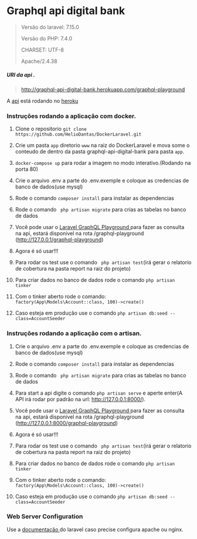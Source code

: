 

# Graphql api digital bank


> Versão do laravel: 7.15.0
>
> Versão do PHP: 7.4.0
>
> CHARSET: UTF-8
>
> Apache/2.4.38



##### URl da api .
>http://graphql-api-digital-bank.herokuapp.com/graphql-playground
>
A [api](http://graphql-api-digital-bank.herokuapp.com/graphql-playground) está rodando no [heroku](https://dashboard.heroku.com/)


### Instruções rodando a aplicação com docker.




1. Clone o repositorio `git clone https://github.com/HelioDantas/DockerLaravel.git`

1. Crie um pasta `app` diretorio `www` na raiz do DockerLaravel e mova some o conteudo de dentro da pasta graphql-api-digital-bank para  pasta `app`.

3. `docker-compose up` para rodar a imagem no modo interativo.(Rodando na porta 80)

4.  Crie o arquivo .env a parte do .env.exemple e coloque as credencias de banco de dados(use mysql)

5.  Rode o comando `composer install` para instalar as dependencias

6.  Rode o comando ` php artisan migrate` para crias as tabelas no banco de dados

7.  Você pode usar o [Laravel GraphQL Playground ](https://github.com/mll-lab/laravel-graphql-playground) para fazer as consulta na api, estará disponivel na rota /graphql-playground (http://127.0.0.1/graphql-playground)

8.  Agora é só usar!!!

9.  Para rodar os test use o comando ` php artisan test`(irá gerar o relatorio de cobertura na pasta report na raiz do projeto)

10. Para criar dados no banco de dados rode o comando `php artisan tinker`

11. Com o tinker aberto rode o comando: `factory(App\Models\Account::class, 100)->create()`

12. Caso esteja em produção use o comando `php artisan db:seed --class=AccountSeeder`


### Instruções rodando a aplicação com o artisan.


1.  Crie o arquivo .env a parte do .env.exemple e coloque as credencias de banco de dados(use mysql)

2.  Rode o comando `composer install` para instalar as dependencias

3.  Rode o comando ` php artisan migrate` para crias as tabelas no banco de dados

4.  Para start a api digite o comando `php artisan serve` e aperte enter(A API irá rodar por padrão na url: http://127.0.0.1:8000/).

5.  Você pode usar o [Laravel GraphQL Playground ](https://github.com/mll-lab/laravel-graphql-playground) para fazer as consulta na api, estará disponivel na rota /graphql-playground (http://127.0.0.1:8000/graphql-playground)

6.  Agora é só usar!!!

7.  Para rodar os test use o comando ` php artisan test`(irá gerar o relatorio de cobertura na pasta report na raiz do projeto)

8. Para criar dados no banco de dados rode o comando `php artisan tinker`

9. Com o tinker aberto rode o comando: `factory(App\Models\Account::class, 100)->create()`

10. Caso esteja em produção use o comando `php artisan db:seed --class=AccountSeeder`

### Web Server Configuration

Use a [documentação ](https://laravel.com/docs/7.x/installation#web-server-configuration) do laravel caso precise configura apache ou nginx.


